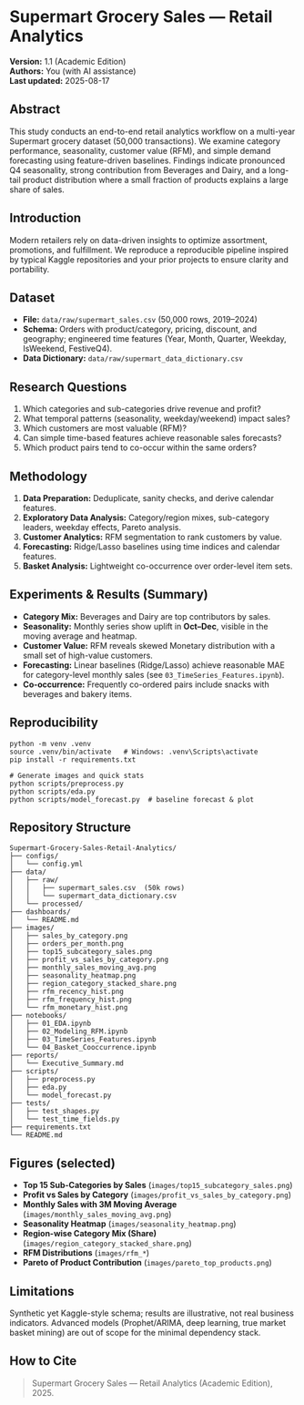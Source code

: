 # Supermart Grocery Sales — Retail Analytics

**Version:** 1.1 (Academic Edition)  
**Authors:** You (with AI assistance)  
**Last updated:** 2025-08-17

## Abstract
This study conducts an end-to-end retail analytics workflow on a multi-year Supermart grocery dataset (50,000 transactions).
We examine category performance, seasonality, customer value (RFM), and simple demand forecasting using feature-driven baselines.
Findings indicate pronounced Q4 seasonality, strong contribution from Beverages and Dairy, and a long-tail product distribution where a small fraction of products explains a large share of sales.

## Introduction
Modern retailers rely on data-driven insights to optimize assortment, promotions, and fulfillment.
We reproduce a reproducible pipeline inspired by typical Kaggle repositories and your prior projects to ensure clarity and portability.

## Dataset
- **File:** `data/raw/supermart_sales.csv` (50,000 rows, 2019–2024)
- **Schema:** Orders with product/category, pricing, discount, and geography; engineered time features (Year, Month, Quarter, Weekday, IsWeekend, FestiveQ4).
- **Data Dictionary:** `data/raw/supermart_data_dictionary.csv`

## Research Questions
1. Which categories and sub-categories drive revenue and profit?  
2. What temporal patterns (seasonality, weekday/weekend) impact sales?  
3. Which customers are most valuable (RFM)?  
4. Can simple time-based features achieve reasonable sales forecasts?  
5. Which product pairs tend to co-occur within the same orders?

## Methodology
1. **Data Preparation:** Deduplicate, sanity checks, and derive calendar features.  
2. **Exploratory Data Analysis:** Category/region mixes, sub-category leaders, weekday effects, Pareto analysis.  
3. **Customer Analytics:** RFM segmentation to rank customers by value.  
4. **Forecasting:** Ridge/Lasso baselines using time indices and calendar features.  
5. **Basket Analysis:** Lightweight co-occurrence over order-level item sets.

## Experiments & Results (Summary)
- **Category Mix:** Beverages and Dairy are top contributors by sales.  
- **Seasonality:** Monthly series show uplift in **Oct–Dec**, visible in the moving average and heatmap.  
- **Customer Value:** RFM reveals skewed Monetary distribution with a small set of high-value customers.  
- **Forecasting:** Linear baselines (Ridge/Lasso) achieve reasonable MAE for category-level monthly sales (see `03_TimeSeries_Features.ipynb`).  
- **Co-occurrence:** Frequently co-ordered pairs include snacks with beverages and bakery items.

## Reproducibility
```
python -m venv .venv
source .venv/bin/activate   # Windows: .venv\Scripts\activate
pip install -r requirements.txt

# Generate images and quick stats
python scripts/preprocess.py
python scripts/eda.py
python scripts/model_forecast.py  # baseline forecast & plot
```

## Repository Structure
```
Supermart-Grocery-Sales-Retail-Analytics/
├── configs/
│   └── config.yml
├── data/
│   ├── raw/
│   │   ├── supermart_sales.csv  (50k rows)
│   │   └── supermart_data_dictionary.csv
│   └── processed/
├── dashboards/
│   └── README.md
├── images/
│   ├── sales_by_category.png
│   ├── orders_per_month.png
│   ├── top15_subcategory_sales.png
│   ├── profit_vs_sales_by_category.png
│   ├── monthly_sales_moving_avg.png
│   ├── seasonality_heatmap.png
│   ├── region_category_stacked_share.png
│   ├── rfm_recency_hist.png
│   ├── rfm_frequency_hist.png
│   └── rfm_monetary_hist.png
├── notebooks/
│   ├── 01_EDA.ipynb
│   ├── 02_Modeling_RFM.ipynb
│   ├── 03_TimeSeries_Features.ipynb
│   └── 04_Basket_Cooccurrence.ipynb
├── reports/
│   └── Executive_Summary.md
├── scripts/
│   ├── preprocess.py
│   ├── eda.py
│   └── model_forecast.py
├── tests/
│   ├── test_shapes.py
│   └── test_time_fields.py
├── requirements.txt
└── README.md
```

## Figures (selected)
- **Top 15 Sub-Categories by Sales** (`images/top15_subcategory_sales.png`)  
- **Profit vs Sales by Category** (`images/profit_vs_sales_by_category.png`)  
- **Monthly Sales with 3M Moving Average** (`images/monthly_sales_moving_avg.png`)  
- **Seasonality Heatmap** (`images/seasonality_heatmap.png`)  
- **Region-wise Category Mix (Share)** (`images/region_category_stacked_share.png`)  
- **RFM Distributions** (`images/rfm_*`)  
- **Pareto of Product Contribution** (`images/pareto_top_products.png`)

## Limitations
Synthetic yet Kaggle-style schema; results are illustrative, not real business indicators.
Advanced models (Prophet/ARIMA, deep learning, true market basket mining) are out of scope for the minimal dependency stack.

## How to Cite
> Supermart Grocery Sales — Retail Analytics (Academic Edition), 2025.